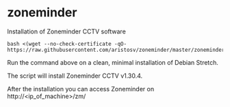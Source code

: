 # zoneminder
Installation of Zoneminder CCTV software
```
bash <(wget --no-check-certificate -qO- https://raw.githubusercontent.com/aristosv/zoneminder/master/zoneminder)
```
Run the command above on a clean, minimal installation of Debian Stretch.

The script will install Zoneminder CCTV v1.30.4.

After the installation you can access Zoneminder on http://<ip_of_machine>/zm/
